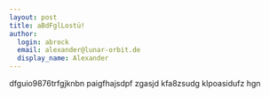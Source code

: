 ```yaml
---
layout: post
title: aBdFglLostü!
author:
  login: abrock
  email: alexander@lunar-orbit.de
  display_name: Alexander
---
```


dfguio9876trfgjknbn paigfhajsdpf zgasjd kfa8zsudg klpoasidufz hgn
